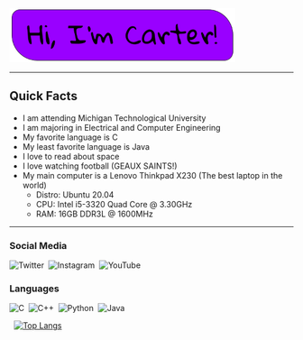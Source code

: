 <img src="images/hiimcarter.png" alt="hiimcarter" width="400"/>

---

## Quick Facts

  * I am attending Michigan Technological University
  * I am majoring in Electrical and Computer Engineering
  * My favorite language is C
  * My least favorite language is Java
  * I love to read about space
  * I love watching football (GEAUX SAINTS!)
  * My main computer is a Lenovo Thinkpad X230 (The best laptop in the world)
    * Distro:   Ubuntu 20.04
    * CPU:      Intel i5-3320 Quad Core @ 3.30GHz
    * RAM:      16GB DDR3L @ 1600MHz
---

### Social Media
![Twitter](https://img.shields.io/badge/@CarterDugan-%23AA00FF.svg?style=for-the-badge&logo=Twitter&logoColor=white)&nbsp;
![Instagram](https://img.shields.io/badge/@the1and.only_carter-%23AA00FF.svg?style=for-the-badge&logo=Instagram&logoColor=white)&nbsp;
![YouTube](https://img.shields.io/badge/Builder_Of_Things-%23AA00FF.svg?style=for-the-badge&logo=YouTube&logoColor=white)&nbsp;

### Languages
![C](https://img.shields.io/badge/C-%23AA00FF.svg?style=for-the-badge&logo=c&logoColor=white)&nbsp;
![C++](https://img.shields.io/badge/C++-%23AA00FF.svg?style=for-the-badge&logo=c%2B%2B&logoColor=white)&nbsp;
![Python](https://img.shields.io/badge/python-AA00FF?style=for-the-badge&logo=python&logoColor=ffdd54)&nbsp;
![Java](https://img.shields.io/badge/java-%23AA00FF.svg?style=for-the-badge&logo=java&logoColor=white)&nbsp;

<img title="" src="https://github-readme-stats.vercel.app/api?username=CarterDugan&show_icons=true&hide_border=true&&count_private=true&include_all_commits=true" alt="" height="">&nbsp;
[![Top Langs](https://github-readme-stats.vercel.app/api/top-langs/?username=carterdugan)](https://github.com/carterdugan/github-readme-stats)

